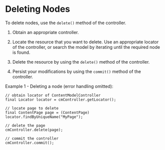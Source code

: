 # Deleting Nodes

To delete nodes, use the `delete()` method of the controller.

1.  Obtain an appropriate controller.

2.  Locate the resource that you want to delete. Use an appropriate locator of the controller, or search the model by iterating until the required node is found.

3.  Delete the resource by using the `delete()` method of the controller.

4.  Persist your modifications by using the `commit()` method of the controller.


Example 1 - Deleting a node \(error handling omitted\):

```
// obtain locator of ContentModelController
final Locator locator = cmController.getLocator();

// locate page to delete
final ContentPage page = (ContentPage) locator.findByUniqueName("MyPage");

// delete the page
cmController.delete(page);

// commit the controller
cmController.commit();

```


